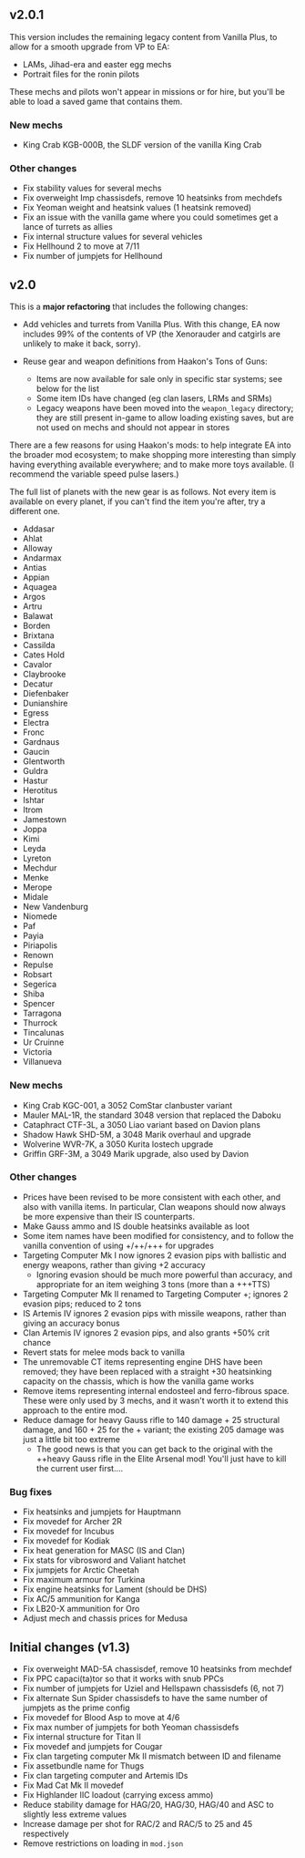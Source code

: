 ## v2.0.1

This version includes the remaining legacy content from Vanilla Plus, to allow for a smooth upgrade from VP to EA:

- LAMs, Jihad-era and easter egg mechs
- Portrait files for the ronin pilots

These mechs and pilots won't appear in missions or for hire, but you'll be able to load a saved game that contains them.

### New mechs

- King Crab KGB-000B, the SLDF version of the vanilla King Crab

### Other changes

- Fix stability values for several mechs
- Fix overweight Imp chassisdefs, remove 10 heatsinks from mechdefs
- Fix Yeoman weight and heatsink values (1 heatsink removed)
- Fix an issue with the vanilla game where you could sometimes get a lance of turrets as allies
- Fix internal structure values for several vehicles
- Fix Hellhound 2 to move at 7/11
- Fix number of jumpjets for Hellhound


## v2.0

This is a **major refactoring** that includes the following changes:

- Add vehicles and turrets from Vanilla Plus. With this change, EA now includes 99% of the contents of VP (the Xenorauder and catgirls are unlikely to make it back, sorry).

- Reuse gear and weapon definitions from Haakon's Tons of Guns:
  - Items are now available for sale only in specific star systems; see below for the list
  - Some item IDs have changed (eg clan lasers, LRMs and SRMs)
  - Legacy weapons have been moved into the `weapon_legacy` directory; they are still present in-game to allow loading existing saves, but are not used on mechs and should not appear in stores

There are a few reasons for using Haakon's mods: to help integrate EA into the broader mod ecosystem; to make shopping more interesting than simply having everything available everywhere; and to make more toys available. (I recommend the variable speed pulse lasers.)

The full list of planets with the new gear is as follows. Not every item is available on every planet, if you can't find the item you're after, try a different one.

- Addasar
- Ahlat
- Alloway
- Andarmax
- Antias
- Appian
- Aquagea
- Argos
- Artru
- Balawat
- Borden
- Brixtana
- Cassilda
- Cates Hold
- Cavalor
- Claybrooke
- Decatur
- Diefenbaker
- Dunianshire
- Egress
- Electra
- Fronc
- Gardnaus
- Gaucin
- Glentworth
- Guldra
- Hastur
- Herotitus
- Ishtar
- Itrom
- Jamestown
- Joppa
- Kimi
- Leyda
- Lyreton
- Mechdur
- Menke
- Merope
- Midale
- New Vandenburg
- Niomede
- Paf
- Payia
- Piriapolis
- Renown
- Repulse
- Robsart
- Segerica
- Shiba
- Spencer
- Tarragona
- Thurrock
- Tincalunas
- Ur Cruinne
- Victoria
- Villanueva


### New mechs

- King Crab KGC-001, a 3052 ComStar clanbuster variant
- Mauler MAL-1R, the standard 3048 version that replaced the Daboku
- Cataphract CTF-3L, a 3050 Liao variant based on Davion plans
- Shadow Hawk SHD-5M, a 3048 Marik overhaul and upgrade
- Wolverine WVR-7K, a 3050 Kurita lostech upgrade
- Griffin GRF-3M, a 3049 Marik upgrade, also used by Davion


### Other changes

- Prices have been revised to be more consistent with each other, and also with vanilla items. In particular, Clan weapons should now always be more expensive than their IS counterparts.
- Make Gauss ammo and IS double heatsinks available as loot
- Some item names have been modified for consistency, and to follow the vanilla convention of using +/++/+++ for upgrades
- Targeting Computer Mk I now ignores 2 evasion pips with ballistic and energy weapons, rather than giving +2 accuracy
  - Ignoring evasion should be much more powerful than accuracy, and appropriate for an item weighing 3 tons (more than a +++TTS)
- Targeting Computer Mk II renamed to Targeting Computer +; ignores 2 evasion pips; reduced to 2 tons
- IS Artemis IV ignores 2 evasion pips with missile weapons, rather than giving an accuracy bonus
- Clan Artemis IV ignores 2 evasion pips, and also grants +50% crit chance
- Revert stats for melee mods back to vanilla
- The unremovable CT items representing engine DHS have been removed; they have been replaced with a straight +30 heatsinking capacity on the chassis, which is how the vanilla game works
- Remove items representing internal endosteel and ferro-fibrous space. These were only used by 3 mechs, and it wasn't worth it to extend this approach to the entire mod.
- Reduce damage for heavy Gauss rifle to 140 damage + 25 structural damage, and 160 + 25 for the + variant; the existing 205 damage was just a little bit too extreme
  - The good news is that you can get back to the original with the ++heavy Gauss rifle in the Elite Arsenal mod! You'll just have to kill the current user first....


### Bug fixes

- Fix heatsinks and jumpjets for Hauptmann
- Fix movedef for Archer 2R
- Fix movedef for Incubus
- Fix movedef for Kodiak
- Fix heat generation for MASC (IS and Clan)
- Fix stats for vibrosword and Valiant hatchet
- Fix jumpjets for Arctic Cheetah
- Fix maximum armour for Turkina
- Fix engine heatsinks for Lament (should be DHS)
- Fix AC/5 ammunition for Kanga
- Fix LB20-X ammunition for Oro
- Adjust mech and chassis prices for Medusa


## Initial changes (v1.3)

- Fix overweight MAD-5A chassisdef, remove 10 heatsinks from mechdef
- Fix PPC capaci(ta)tor so that it works with snub PPCs
- Fix number of jumpjets for Uziel and Hellspawn chassisdefs (6, not 7)
- Fix alternate Sun Spider chassisdefs to have the same number of jumpjets as the prime config
- Fix movedef for Blood Asp to move at 4/6
- Fix max number of jumpjets for both Yeoman chassisdefs
- Fix internal structure for Titan II
- Fix movedef and jumpjets for Cougar
- Fix clan targeting computer Mk II mismatch between ID and filename
- Fix assetbundle name for Thugs
- Fix clan targeting computer and Artemis IDs
- Fix Mad Cat Mk II movedef
- Fix Highlander IIC loadout (carrying excess ammo)
- Reduce stability damage for HAG/20, HAG/30, HAG/40 and ASC to slightly less extreme values
- Increase damage per shot for RAC/2 and RAC/5 to 25 and 45 respectively
- Remove restrictions on loading in `mod.json`

